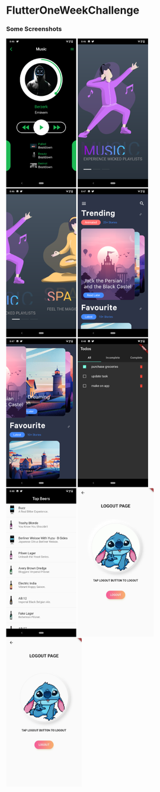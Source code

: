 # FlutterOneWeekChallenge

### Some Screenshots

<img src="/images/1.png" height="400em" /> <img src="/images/2.png" height="400em" />
<img src="/images/3.png" height="400em" /> <img src="/images/4.png" height="400em" />
<img src="/images/5.png" height="400em" /> <img src="/images/6.png" height="400em" />
<img src="/images/7.png" height="400em" /> <img src="/images/8.jpg" height="400em" />
<img src="/images/9.gif" height="400em" />




